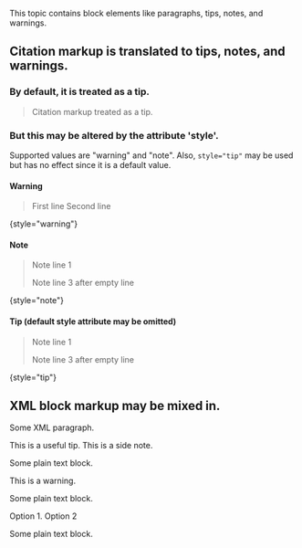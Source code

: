 [//]: # (title: Markdown block elements)

This topic contains block elements like paragraphs, tips, notes, and warnings.

## Citation markup is translated to tips, notes, and warnings.

### By default, it is treated as a tip. 

> Citation markup treated as a tip.

### But this may be altered by the attribute 'style'.

Supported values are "warning" and "note".
Also, `style="tip"` may be used but has no effect since it is a default value.

#### Warning 

> First line 
> Second line
> 
{style="warning"}

#### Note

> Note line 1
>  
> Note line 3 after empty line
> 
{style="note"}

#### Tip (default style attribute may be omitted)

> Note line 1
>
> Note line 3 after empty line
> 
{style="tip"}

## XML block markup may be mixed in. 

<p>
Some XML paragraph.</p>

<tip>
This is a useful tip.
</tip>

<note>
This is a side note.
</note>

Some plain text block.

<warning>
This is a warning.
</warning>

Some plain text block.

<procedure style="choices" title="Options" collapsible="true">
<step>
Option 1.
</step>
<step>
Option 2
</step>
</procedure>

Some plain text block. 
